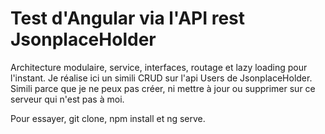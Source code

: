 # Test d'Angular via l'API rest JsonplaceHolder 
Architecture modulaire, service, interfaces, routage et lazy loading pour l'instant.
Je réalise ici un simili CRUD sur l'api Users de JsonplaceHolder. Simili parce que je ne peux pas créer, ni mettre à jour ou supprimer sur ce serveur qui n'est pas à moi.

Pour essayer, git clone, npm install et ng serve.
